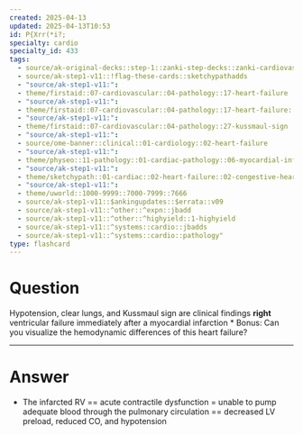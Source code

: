 ```yaml
---
created: 2025-04-13
updated: 2025-04-13T10:53
id: P{Xrr(*i?;
specialty: cardio
specialty_id: 433
tags:
  - source/ak-original-decks::step-1::zanki-step-decks::zanki-cardiovascular::cardio-pathology
  - source/ak-step1-v11::!flag-these-cards::sketchypathadds
  - "source/ak-step1-v11:": 
  - theme/firstaid::07-cardiovascular::04-pathology::17-heart-failure
  - "source/ak-step1-v11:": 
  - theme/firstaid::07-cardiovascular::04-pathology::17-heart-failure::right-heart-failure
  - "source/ak-step1-v11:": 
  - theme/firstaid::07-cardiovascular::04-pathology::27-kussmaul-sign
  - "source/ak-step1-v11:": 
  - source/ome-banner::clinical::01-cardiology::02-heart-failure
  - "source/ak-step1-v11:": 
  - theme/physeo::11-pathology::01-cardiac-pathology::06-myocardial-infarction
  - "source/ak-step1-v11:": 
  - theme/sketchypath::01-cardiac::02-heart-failure::02-congestive-heart-failure---clinical-manifestations
  - "source/ak-step1-v11:": 
  - theme/uworld::1000-9999::7000-7999::7666
  - source/ak-step1-v11::$ankingupdates::$errata::v09
  - source/ak-step1-v11::^other::^expn::jbadd
  - source/ak-step1-v11::^other::^highyield::1-highyield
  - source/ak-step1-v11::^systems::cardio::jbadds
  - source/ak-step1-v11::^systems::cardio::pathology"
type: flashcard
---
```


# Question
Hypotension, clear lungs, and Kussmaul sign are clinical findings **right** ventricular failure immediately after a myocardial infarction   * Bonus: Can you visualize the hemodynamic differences of this heart failure?

---

# Answer
* The infarcted RV == acute contractile dysfunction = unable to pump adequate blood through the pulmonary circulation == decreased LV preload, reduced CO, and hypotension